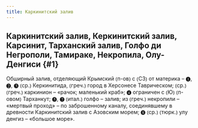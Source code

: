 ```yaml
---
title: Каркинитский залив
---
```

## Каркинитский залив, Керкинитский залив, Карсинит, Тарханский залив, Голфо ди Негрополи, Тамираке, Некропила, Олу-Денгиси {#1}

Обширный залив, отделяющий Крымский ⦅п-ов⦆ с ⦅СЗ⦆ от материка – ❶, ❷, ❸ ⦅ср.⦆ Керкинитида, ⦅греч.⦆ город в Херсонесе Таврическом; ⦅ср.⦆ ⦅греч.⦆ каркинион – «рачок; маленький краб»; ❹ ограничен с ⦅Ю⦆ ⦅п-овом⦆ Тарханкут; ❺, ❼ ⦅итал.⦆ голфо – залив; из ⦅греч.⦆ некропили – «мертвый проход» – по заброшенному каналу, соединявшему в древности Каркинитский залив с Азовским морем; ❽ ⦅ср.⦆ ⦅тюрк.⦆ улу денгиз – «большое море».
